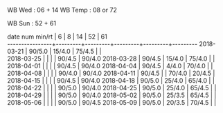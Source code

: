 WB Wed      : 06 + 14
WB Temp     :      08 or 72

WB Sun      : 52 + 61

date num min/rt |    6    |    8    |    14   |    52   |    61   
----------------+---------+---------+---------+---------+---------
2018-03-21      |  90/5.0 |  15/4.0 |  75/4.5 |         |        
2018-03-25      |         |         |         |  90/4.5 |  90/4.0
2018-03-28      |  90/4.5 |  15/4.0 |  75/4.0 |         |        
2018-04-01      |         |         |         |  90/4.5 |  90/4.0
2018-04-04      |  90/4.5 |  4/4.0  |  70/4.0 |         |        
2018-04-08      |         |         |         |  90/4.0 |  90/4.0
2018-04-11      |  90/4.5 |         |  70/4.0 |  20/4.5 |        
2018-04-15      |         |         |         |  90/4.5 |  90/4.0
2018-04-18      |  90/5.0 |  25/4.0 |  65/4.0 |         |        
2018-04-22      |         |         |         |  90/5.0 |  90/4.0
2018-04-25      |  90/5.0 |  25/4.0 |  65/4.5 |         |        
2018-04-29      |         |         |         |  90/5.0 |  90/4.0
2018-05-02      |  90/5.0 |  25/3.5 |  65/4.5 |         |        
2018-05-06      |         |         |         |  90/5.0 |  90/4.5
2018-05-09      |  90/5.0 |  20/3.5 |  70/4.5 |         |        
